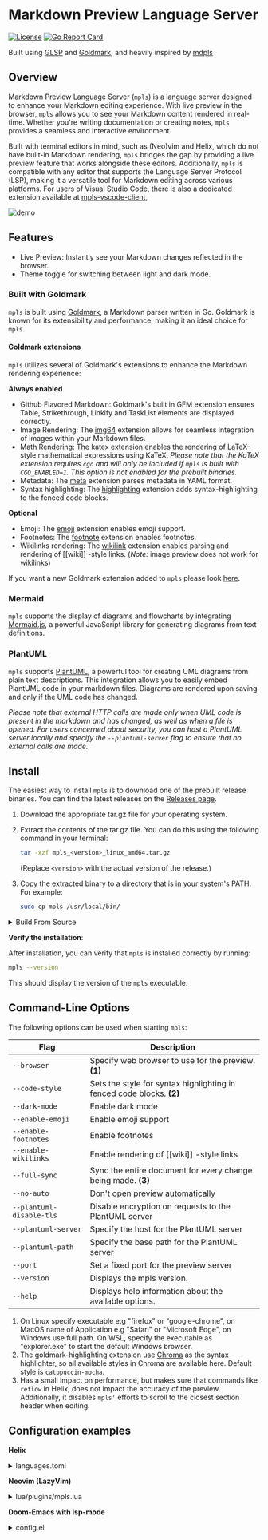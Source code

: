 # Markdown Preview Language Server

[![License](https://img.shields.io/badge/License-Apache%202.0-blue.svg)](https://opensource.org/licenses/Apache-2.0)
[![Go Report Card](https://goreportcard.com/badge/github.com/mhersson/mpls)](https://goreportcard.com/report/github.com/mhersson/mpls)

Built using [GLSP](https://github.com/tliron/glsp) and
[Goldmark](https://github.com/yuin/goldmark), and heavily inspired by
[mdpls](https://github.com/euclio/mdpls)

## Overview

Markdown Preview Language Server (`mpls`) is a language server designed to
enhance your Markdown editing experience. With live preview in the browser,
`mpls` allows you to see your Markdown content rendered in real-time. Whether
you're writing documentation or creating notes, `mpls` provides a seamless and
interactive environment.

Built with terminal editors in mind, such as (Neo)vim and Helix, which do not
have built-in Markdown rendering, `mpls` bridges the gap by providing a live
preview feature that works alongside these editors. Additionally, `mpls` is
compatible with any editor that supports the Language Server Protocol (LSP),
making it a versatile tool for Markdown editing across various platforms. For
users of Visual Studio Code, there is also a dedicated extension available at
[mpls-vscode-client](https://github.com/mhersson/mpls-vscode-client),

![demo](screenshots/demo.gif)

## Features

- Live Preview: Instantly see your Markdown changes reflected in the browser.
- Theme toggle for switching between light and dark mode.

### Built with Goldmark

`mpls` is built using [Goldmark](https://github.com/yuin/goldmark), a Markdown
parser written in Go. Goldmark is known for its extensibility and performance,
making it an ideal choice for `mpls`.

#### Goldmark extensions

`mpls` utilizes several of Goldmark's extensions to enhance the Markdown
rendering experience:

**Always enabled**

- Github Flavored Markdown: Goldmark's built in GFM extension ensures Table,
  Strikethrough, Linkify and TaskList elements are displayed correctly.
- Image Rendering: The [img64](https://github.com/tenkoh/goldmark-img64)
  extension allows for seamless integration of images within your Markdown
  files.
- Math Rendering: The [katex](https://github.com/FurqanSoftware/goldmark-katex)
  extension enables the rendering of LaTeX-style mathematical expressions using
  KaTeX. _Please note that the KaTeX extension requires `cgo` and will only be
  included if `mpls` is built with `CGO_ENABLED=1`. This option is not enabled
  for the prebuilt binaries._
- Metadata: The [meta](https://github.com/yuin/goldmark-meta) extension parses
  metadata in YAML format.
- Syntax highlighting: The
  [highlighting](https://github.com/yuin/goldmark-highlighting) extension adds
  syntax-highlighting to the fenced code blocks.

**Optional**

- Emoji: The [emoji](https://github.com/yuin/goldmark-emoji) extension enables
  emoji support.
- Footnotes: The
  [footnote](https://michelf.ca/projects/php-markdown/extra/#footnotes)
  extension enables footnotes.
- Wikilinks rendering: The
  [wikilink](https://github.com/abhinav/goldmark-wikilink) extension enables
  parsing and rendering of [[wiki]] -style links. (_Note:_ image preview does
  not work for wikilinks)

If you want a new Goldmark extension added to `mpls` please look
[here](https://github.com/mhersson/mpls/issues/4).

### Mermaid

`mpls` supports the display of diagrams and flowcharts by integrating
[Mermaid.js](https://mermaid.js.org/), a powerful JavaScript library for
generating diagrams from text definitions.

### PlantUML

`mpls` supports [PlantUML](https://plantuml.com/), a powerful tool for creating
UML diagrams from plain text descriptions. This integration allows you to easily
embed PlantUML code in your markdown files. Diagrams are rendered upon saving
and only if the UML code has changed.

_Please note that external HTTP calls are made only when UML code is present in
the markdown and has changed, as well as when a file is opened. For users
concerned about security, you can host a PlantUML server locally and specify the
`--plantuml-server` flag to ensure that no external calls are made._

## Install

The easiest way to install `mpls` is to download one of the prebuilt release
binaries. You can find the latest releases on the
[Releases page](https://github.com/mhersson/mpls/releases).

1. Download the appropriate tar.gz file for your operating system.
2. Extract the contents of the tar.gz file. You can do this using the following
   command in your terminal:

   ```bash
   tar -xzf mpls_<version>_linux_amd64.tar.gz
   ```

   (Replace `<version>` with the actual version of the release.)

3. Copy the extracted binary to a directory that is in your system's PATH. For
   example:

   ```bash
   sudo cp mpls /usr/local/bin/
   ```

<details>
<summary>Build From Source</summary>

If you prefer to build from source, if you want the KaTeX math extension, or if
no prebuilt binaries are available for your architecture, follow these steps:

1. **Clone the repository**:

   ```bash
   git clone https://github.com/mhersson/mpls.git
   cd mpls
   ```

2. **Build the project**:

   You can build the project using the following command:

   _To include the math extension, you need to set `CGO_ENABLED=1` before
   running this command:_

   ```bash
   make build
   ```

   This command will compile the source code and create an executable.

3. **Install the executable**:

   You have two options to install the executable:

   - **Option 1: Copy the executable to your PATH**:

     After building, you can manually copy the executable to a directory that is
     in your system's PATH. For example:

     ```bash
     sudo cp mpls /usr/local/bin/
     ```

   - **Option 2: Use `make install` if you are using GOPATH**:

     If the GOPATH is in your PATH, you can run:

     ```bash
     make install
     ```

     This will install the executable to your `$GOPATH/bin` directory.

</details>

**Verify the installation**:

After installation, you can verify that `mpls` is installed correctly by
running:

```bash
mpls --version
```

This should display the version of the `mpls` executable.

## Command-Line Options

The following options can be used when starting `mpls`:

| Flag                     | Description                                                           |
| ------------------------ | --------------------------------------------------------------------- |
| `--browser`              | Specify web browser to use for the preview. **(1)**                   |
| `--code-style`           | Sets the style for syntax highlighting in fenced code blocks. **(2)** |
| `--dark-mode`            | Enable dark mode                                                      |
| `--enable-emoji`         | Enable emoji support                                                  |
| `--enable-footnotes`     | Enable footnotes                                                      |
| `--enable-wikilinks`     | Enable rendering of [[wiki]] -style links                             |
| `--full-sync`            | Sync the entire document for every change being made. **(3)**         |
| `--no-auto`              | Don't open preview automatically                                      |
| `--plantuml-disable-tls` | Disable encryption on requests to the PlantUML server                 |
| `--plantuml-server`      | Specify the host for the PlantUML server                              |
| `--plantuml-path`        | Specify the base path for the PlantUML server                         |
| `--port`                 | Set a fixed port for the preview server                               |
| `--version`              | Displays the mpls version.                                            |
| `--help`                 | Displays help information about the available options.                |

1. On Linux specify executable e.g "firefox" or "google-chrome", on MacOS name
   of Application e.g "Safari" or "Microsoft Edge", on Windows use full path. On
   WSL, specify the executable as "explorer.exe" to start the default Windows
   browser.
2. The goldmark-highlighting extension use
   [Chroma](https://github.com/alecthomas/chroma) as the syntax highlighter, so
   all available styles in Chroma are available here. Default style is
   `catppuccin-mocha`.
3. Has a small impact on performance, but makes sure that commands like `reflow`
   in Helix, does not impact the accuracy of the preview. Additionally, it
   disables `mpls'` efforts to scroll to the closest section header when
   editing.

## Configuration examples

**Helix**

<details>
<summary>languages.toml</summary>

```toml
# Configured to run alongside marksman.
[[language]]
auto-format = true
language-servers = ["marksman", "mpls"]
name = "markdown"

[language-server.mpls]
command = "mpls"
args = ["--enable-emoji"]
# An example args entry showing how to specify flags with values:
# args = ["--port", "8080", "--browser", "google-chrome"]
```

</details>

**Neovim (LazyVim)**

<details>
<summary>lua/plugins/mpls.lua</summary>

```lua
return {
  {
    "neovim/nvim-lspconfig",
    opts = {
      servers = {
        mpls = {},
      },
      setup = {
        mpls = function(_, opts)
          local lspconfig = require("lspconfig")
          local configs = require("lspconfig.configs")

          if not configs.mpls then
            configs.mpls = {
              default_config = {
                cmd = { "mpls", "--enable-emoji" },
                filetypes = { "markdown" },
                single_file_support = true,
                root_dir = function(startpath)
                  local git_root = vim.fs.find(".git", { path = startpath or
                    vim.fn.getcwd(), upward = true })
                  return git_root[1] and vim.fs.dirname(git_root[1]) or startpath
                end,
                settings = {},
              },
              docs = {
                description = [[https://github.com/mhersson/mpls

Markdown Preview Language Server (MPLS) is a language server that provides
live preview of markdown files in your browser while you edit them in your favorite editor.
                ]],
              },
            }
          end
          lspconfig.mpls.setup(opts)
          vim.api.nvim_create_user_command('MplsOpenPreview', function()
            local clients = vim.lsp.get_active_clients()
            local mpls_client = nil

            for _, client in ipairs(clients) do
              if client.name == "mpls" then
                mpls_client = client
                break
              end
            end

            -- Only execute the command if the MPLS client is found
            if mpls_client then
              local params = {
                command = 'open-preview',
                arguments = {}
              }
              mpls_client.request('workspace/executeCommand', params,
                function(err, result)
                if err then
                  print("Error executing command: " .. err.message)
                end
              end)
            else
              print("mpls is not attached to the current buffer.")
            end
          end, {})
        end,
      },
    },
  },
}
```

</details>

**Doom-Emacs with lsp-mode**

<details>
<summary>config.el</summary>

```elisp
(after! markdown-mode
  ;; Auto start
  (add-hook 'markdown-mode-local-vars-hook #'lsp!))

(after! lsp-mode
  (defgroup lsp-mpls nil
    "Settings for the mpls language server client."
    :group 'lsp-mode
    :link '(url-link "https://github.com/mhersson/mpls"))

  (defun lsp-mpls-open-preview ()
    "Open preview of current buffer"
    (interactive)
    (lsp-request
     "workspace/executeCommand"
     (list :command "open-preview")))

  (defcustom mpls-server-command "mpls"
    "The binary (or full path to binary) which executes the server."
    :type 'string
    :group 'lsp-mpls)

  (lsp-register-client
  (make-lsp-client :new-connection (lsp-stdio-connection
                                     (lambda ()
                                       (list
                                        (or (executable-find lsp-mpls-server-command)
                                            (lsp-package-path 'mpls)
                                            "mpls")
                                        "--enable-emoji"
                                        )))
                    :activation-fn (lsp-activate-on "markdown")
                    :initialized-fn (lambda (workspace)
                                      (with-lsp-workspace workspace
                                                          (lsp--set-configuration
                                                          (lsp-configuration-section "mpls"))
                                                          ))
                    ;; Priority and add-on? are not needed,
                    ;; but makes mpls work alongside other lsp servers like marksman
                    :priority 1
                    :add-on? t
                    :server-id 'mpls)))

```

</details>
